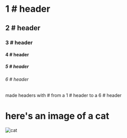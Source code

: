 # 1 # header
## 2 # header
### 3 # header
#### 4 # header
##### 5 # header
###### 6 # header
made headers with # from a 1 # header to a 6 # header

# here's an image of a cat
![cat](https://octodex.github.com/images/yaktocat.png)

